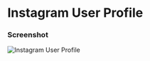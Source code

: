 # Instagram User Profile

### Screenshot

![Instagram User Profile](https://user-images.githubusercontent.com/19285811/69399228-52f71980-0d28-11ea-81de-96896c41e520.png)
